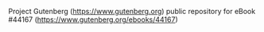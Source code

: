Project Gutenberg (https://www.gutenberg.org) public repository for eBook #44167 (https://www.gutenberg.org/ebooks/44167)
